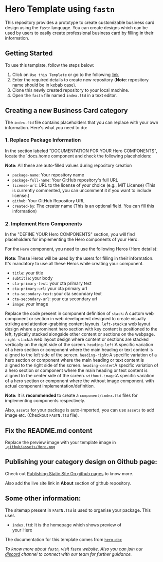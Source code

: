 # Hero Template using `fastn`

This repository provides a prototype to create customizable business card 
design using the `fastn` language. You can create designs which can be used 
by users to easily create professional business card by filling in their 
information.


## Getting Started

To use this template, follow the steps below:

1. Click on `Use this Template` or go to the following [link](https://github.com/new?template_name=repo_name&template_owner=fastn-community)
2. Enter the required details to create new repository (**Note**: repository name should be in kebab case).
3. Clone this newly created repository to your local machine.
4. Open the `fastn` file named `index.ftd` in a text editor.

## Creating a new Business Card category

The `index.ftd` file contains placeholders that you can replace with your own information. Here's what you need to do:

### 1. Replace Package Information

In the section labeled "DOCUMENTATION FOR YOUR Hero COMPONENTS", locate the 
`docs.home component and check the following placeholders:

**Note:** All these are auto-filled values during repository creation

- `package-name`: Your repository name
- `package-full-name`: Your GitHub repository's full URL
- `license-url`: URL to the license of your choice (e.g., MIT License) (This 
  is currently commented, you can uncomment it if you want to include license.)
- `github`: Your GitHub Repository URL
- `created-by`: The creator name (This is an optional field. You can fill this information)

### 2. Implement Hero Components

In the "DEFINE YOUR Hero COMPONENTS" section, you will find placeholders for implementing the Hero components of your Hero.

For the `Hero` component, you need to use the following 
Heros (Hero details):

**Note:** These Heros will be used by the users for filling in their 
information. It's mandatory to use all these Heros while creating your 
component.


- `title`: your title 
- `subtitle`: your body
- `cta-primary-text`: your cta primary text
- `cta-primary-url`: your cta primary url
- `cta-secondary-text`: your cta secondary text
- `cta-secondary-url`: your cta secondary url
- `image`: your image

Replace the code present in component definition of 
`stack`: A custom web component or section in web development designed to create visually striking and attention-grabbing content layouts.
`left-stack`:a web layout design where a prominent hero section with key content is positioned to the left, typically stacked alongside other content or sections on the webpage.
`right-stack`:a web layout design where content or sections are stacked vertically on the right side of the screen.
`heading-left`:A specific variation of a hero section or component where the main heading or text content is aligned to the left side of the screen.
`heading-right`:A specific variation of a hero section or component where the main heading or text content is aligned to the right side of the screen.
`heading-center`:A specific variation of a hero section or component where the main heading or text content is aligned to the center side of the screen.
`without-image`:A specific variation of a hero section or component where the without image
component.
with actual component implementation/definition.

**Note:** It is **recommended** to create a `component/index.ftd`  files for
implementing components respectively.

Also, `assets` for your package is auto-imported, you can use `assets` to 
add image etc. (Checkout `FASTN.ftd` file).

## Fix the README.md content

Replace the preview image with your template image in [`.github/assets/Hero.png`](.github/assets/Hero.png)


## Publishing your category design on Github page:

Check out [Publishing Static Site On github 
pages](https://fastn.com/github-pages/) to know more. 

Also add the live site link in **About** section of github repository.


## Some other information:

The sitemap present in `FASTN.ftd` is used to organise your package. 
This uses 

- `index.ftd`: It is the homepage which shows preview of  
  your Hero


The documentation for this template comes from [`hero-doc`](fastn-community.github.io/hero-doc)


*To know more about `fastn`, visit [`fastn` website](https://fastn.com/). Also 
you can join our [discord](https://fastn.com/discord/) channel to connect 
with our team for further guidance.*

